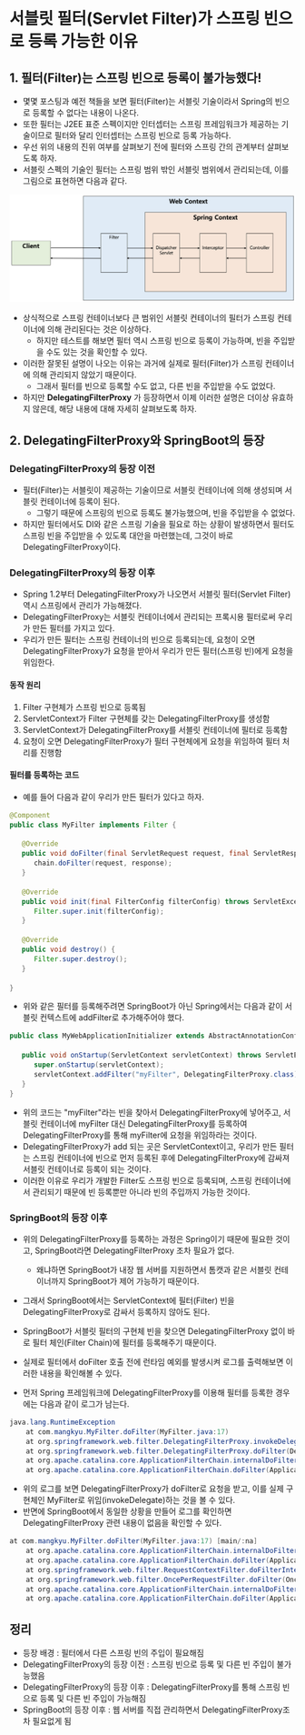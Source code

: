 # 서블릿 필터(Servlet Filter)가 스프링 빈으로 등록 가능한 이유
## 1. 필터(Filter)는 스프링 빈으로 등록이 불가능했다!
- 몇몇 포스팅과 예전 책들을 보면 필터(Filter)는 서블릿 기술이라서 Spring의 빈으로 등록할 수 없다는 내용이 나온다.
- 또한 필터는 J2EE 표준 스펙이지만 인터셉터는 스프링 프레임워크가 제공하는 기술이므로 필터와 달리 인터셉터는 스프링 빈으로 등록 가능하다.
- 우선 위의 내용의 진위 여부를 살펴보기 전에 필터와 스프링 간의 관계부터 살펴보도록 하자.
- 서블릿 스펙의 기술인 필터는 스프링 범위 밖인 서블릿 범위에서 관리되는데, 이를 그림으로 표현하면 다음과 같다.

<p align="center"><img src="../images/spring_interceptor.png" width="800"></p>

- 상식적으로 스프링 컨테이너보다 큰 범위인 서블릿 컨테이너의 필터가 스프링 컨테이너에 의해 관리된다는 것은 이상하다.
  - 하지만 테스트를 해보면 필터 역시 스프링 빈으로 등록이 가능하며, 빈을 주입받을 수도 있는 것을 확인할 수 있다.
- 이러한 잘못된 설명이 나오는 이유는 과거에 실제로 필터(Filter)가 스프링 컨테이너에 의해 관리되지 않았기 때문이다.
  - 그래서 필터를 빈으로 등록할 수도 없고, 다른 빈을 주입받을 수도 없었다.
- 하지만 __DelegatingFilterProxy__ 가 등장하면서 이제 이러한 설명은 더이상 유효하지 않은데, 해당 내용에 대해 자세히 살펴보도록 하자.

## 2. DelegatingFilterProxy와 SpringBoot의 등장
### DelegatingFilterProxy의 등장 이전
- 필터(Filter)는 서블릿이 제공하는 기술이므로 서블릿 컨테이너에 의해 생성되며 서블릿 컨테이너에 등록이 된다.
  - 그렇기 때문에 스프링의 빈으로 등록도 불가능했으며, 빈을 주입받을 수 없었다. 
- 하지만 필터에서도 DI와 같은 스프링 기술을 필요로 하는 상황이 발생하면서 필터도 스프링 빈을 주입받을 수 있도록 대안을 마련했는데, 그것이 바로 DelegatingFilterProxy이다.

### DelegatingFilterProxy의 등장 이후 
- Spring 1.2부터 DelegatingFilterProxy가 나오면서 서블릿 필터(Servlet Filter) 역시 스프링에서 관리가 가능해졌다.
- DelegatingFilterProxy는 서블릿 컨테이너에서 관리되는 프록시용 필터로써 우리가 만든 필터를 가지고 있다.
- 우리가 만든 필터는 스프링 컨테이너의 빈으로 등록되는데, 요청이 오면 DelegatingFilterProxy가 요청을 받아서 우리가 만든 필터(스프링 빈)에게 요청을 위임한다.

#### 동작 원리
1. Filter 구현체가 스프링 빈으로 등록됨
2. ServletContext가 Filter 구현체를 갖는 DelegatingFilterProxy를 생성함
3. ServletContext가 DelegatingFilterProxy를 서블릿 컨테이너에 필터로 등록함
4. 요청이 오면 DelegatingFilterProxy가 필터 구현체에게 요청을 위임하여 필터 처리를 진행함
 
#### 필터를 등록하는 코드
- 예를 들어 다음과 같이 우리가 만든 필터가 있다고 하자.

```java
@Component
public class MyFilter implements Filter {

   @Override
   public void doFilter(final ServletRequest request, final ServletResponse response, final FilterChain chain) throws ServletException, IOException {
      chain.doFilter(request, response);
   }

   @Override
   public void init(final FilterConfig filterConfig) throws ServletException {
      Filter.super.init(filterConfig);
   }

   @Override
   public void destroy() {
      Filter.super.destroy();
   }

}
```

- 위와 같은 필터를 등록해주려면 SpringBoot가 아닌 Spring에서는 다음과 같이 서블릿 컨텍스트에 addFilter로 추가해주어야 했다.

```java
public class MyWebApplicationInitializer extends AbstractAnnotationConfigDispatcherServletInitializer {

   public void onStartup(ServletContext servletContext) throws ServletException {
      super.onStartup(servletContext);
      servletContext.addFilter("myFilter", DelegatingFilterProxy.class);
   }
}
```

- 위의 코드는 "myFilter"라는 빈을 찾아서 DelegatingFilterProxy에 넣어주고, 서블릿 컨테이너에 myFilter 대신 DelegatingFilterProxy를 등록하여 DelegatingFilterProxy를 통해 myFilter에 요청을 위임하라는 것이다.
- DelegatingFilterProxy가 add 되는 곳은 ServletContext이고, 우리가 만든 필터는 스프링 컨테이너에 빈으로 먼저 등록된 후에 DelegatingFilterProxy에 감싸져 서블릿 컨테이너로 등록이 되는 것이다.
- 이러한 이유로 우리가 개발한 Filter도 스프링 빈으로 등록되며, 스프링 컨테이너에서 관리되기 때문에 빈 등록뿐만 아니라 빈의 주입까지 가능한 것이다.

 
### SpringBoot의 등장 이후 
- 위의 DelegatingFilterProxy를 등록하는 과정은 Spring이기 때문에 필요한 것이고, SpringBoot라면 DelegatingFilterProxy 조차 필요가 없다.
  - 왜냐하면 SpringBoot가 내장 웹 서버를 지원하면서 톰캣과 같은 서블릿 컨테이너까지 SpringBoot가 제어 가능하기 때문이다.
- 그래서 SpringBoot에서는 ServletContext에 필터(Filter) 빈을 DelegatingFilterProxy로 감싸서 등록하지 않아도 된다.
- SpringBoot가 서블릿 필터의 구현체 빈을 찾으면 DelegatingFilterProxy 없이 바로 필터 체인(Filter Chain)에 필터를 등록해주기 때문이다.

- 실제로 필터에서 doFilter 호출 전에 런타임 예외를 발생시켜 로그를 출력해보면 이러한 내용을 확인해볼 수 있다.
- 먼저 Spring 프레임워크에 DelegatingFilterProxy를 이용해 필터를 등록한 경우에는 다음과 같이 로그가 남는다.

```java
java.lang.RuntimeException
    at com.mangkyu.MyFilter.doFilter(MyFilter.java:17)
    at org.springframework.web.filter.DelegatingFilterProxy.invokeDelegate(DelegatingFilterProxy.java:358)
    at org.springframework.web.filter.DelegatingFilterProxy.doFilter(DelegatingFilterProxy.java:271)
    at org.apache.catalina.core.ApplicationFilterChain.internalDoFilter(ApplicationFilterChain.java:193)
    at org.apache.catalina.core.ApplicationFilterChain.doFilter(ApplicationFilterChain.java:166)
```

- 위의 로그를 보면 DelegatingFilterProxy가 doFilter로 요청을 받고, 이를 실제 구현체인 MyFilter로 위임(invokeDelegate)하는 것을 볼 수 있다.
- 반면에 SpringBoot에서 동일한 상황을 만들어 로그를 확인하면 DelegatingFilterProxy 관련 내용이 없음을 확인할 수 있다.

```java
at com.mangkyu.MyFilter.doFilter(MyFilter.java:17) [main/:na]
    at org.apache.catalina.core.ApplicationFilterChain.internalDoFilter(ApplicationFilterChain.java:189) [tomcat-embed-core-9.0.56.jar:9.0.56]
    at org.apache.catalina.core.ApplicationFilterChain.doFilter(ApplicationFilterChain.java:162) [tomcat-embed-core-9.0.56.jar:9.0.56]
    at org.springframework.web.filter.RequestContextFilter.doFilterInternal(RequestContextFilter.java:100) [spring-web-5.3.15.jar:5.3.15]
    at org.springframework.web.filter.OncePerRequestFilter.doFilter(OncePerRequestFilter.java:117) [spring-web-5.3.15.jar:5.3.15]
    at org.apache.catalina.core.ApplicationFilterChain.internalDoFilter(ApplicationFilterChain.java:189) [tomcat-embed-core-9.0.56.jar:9.0.56]
    at org.apache.catalina.core.ApplicationFilterChain.doFilter(ApplicationFilterChain.java:162) [tomcat-embed-core-9.0.56.jar:9.0.56]
```

## 정리
- 등장 배경 : 필터에서 다른 스프링 빈의 주입이 필요해짐
- DelegatingFilterProxy의 등장 이전 : 스프링 빈으로 등록 및 다른 빈 주입이 불가능했음
- DelegatingFilterProxy의 등장 이후 : DelegatingFilterProxy를 통해 스프링 빈으로 등록 및 다른 빈 주입이 가능해짐
- SpringBoot의 등장 이후 : 웹 서버를 직접 관리하면서 DelegatingFilterProxy조차 필요없게 됨
 
